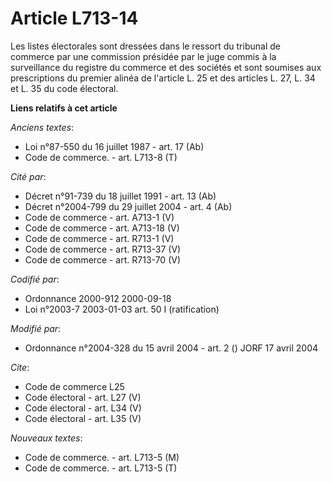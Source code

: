 # Article L713-14

Les listes électorales sont dressées dans le ressort du tribunal de commerce par une commission présidée par le juge commis à
la surveillance du registre du commerce et des sociétés et sont soumises aux prescriptions du premier alinéa de l'article L.
25 et des articles L. 27, L. 34 et L. 35 du code électoral.

**Liens relatifs à cet article**

_Anciens textes_:

  - Loi n°87-550 du 16 juillet 1987 - art. 17 (Ab)
  - Code de commerce. - art. L713-8 (T)

_Cité par_:

  - Décret n°91-739 du 18 juillet 1991 - art. 13 (Ab)
  - Décret n°2004-799 du 29 juillet 2004 - art. 4 (Ab)
  - Code de commerce - art. A713-1 (V)
  - Code de commerce - art. A713-18 (V)
  - Code de commerce - art. R713-1 (V)
  - Code de commerce - art. R713-37 (V)
  - Code de commerce - art. R713-70 (V)

_Codifié par_:

  - Ordonnance 2000-912 2000-09-18
  - Loi n°2003-7 2003-01-03 art. 50 I (ratification)

_Modifié par_:

  - Ordonnance n°2004-328 du 15 avril 2004 - art. 2 () JORF 17 avril 2004

_Cite_:

  - Code de commerce L25
  - Code électoral - art. L27 (V)
  - Code électoral - art. L34 (V)
  - Code électoral - art. L35 (V)

_Nouveaux textes_:

  - Code de commerce. - art. L713-5 (M)
  - Code de commerce. - art. L713-5 (T)
